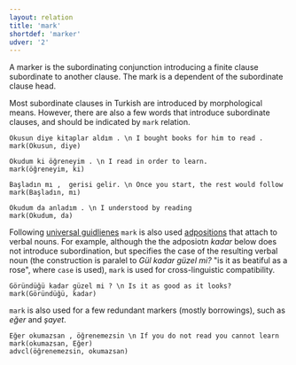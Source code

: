 ```yaml
---
layout: relation
title: 'mark'
shortdef: 'marker'
udver: '2'
---
```



A marker is the subordinating conjunction introducing a finite clause subordinate to another clause.
The mark is a dependent of the subordinate clause head.

Most subordinate clauses in Turkish are introduced by morphological means.
However, there are also a few words that introduce subordinate clauses,
and should be indicated by `mark` relation.

~~~ sdparse
Okusun diye kitaplar aldım . \n I bought books for him to read .
mark(Okusun, diye)
~~~

~~~ sdparse
Okudum ki öğreneyim . \n I read in order to learn.
mark(öğreneyim, ki)
~~~

~~~ sdparse
Başladın mı ,  gerisi gelir. \n Once you start, the rest would follow
mark(Başladın, mı)
~~~

~~~ sdparse
Okudum da anladım . \n I understood by reading
mark(Okudum, da)
~~~

Following [universal guidlienes](u-dep/case) `mark` 
is also used [adpositions](tr-pos/ADP) that attach to verbal nouns.
For example, although the the adposiotn  _kadar_ below
does not introduce subordination,
but specifies the case of the resulting verbal noun
(the construction is paralel to
_Gül kadar güzel mi?_ "is it as beatiful as a rose",
where ``case`` is used),
``mark`` is used for cross-linguistic compatibility.

~~~ sdparse
Göründüğü kadar güzel mi ? \n Is it as good as it looks?
mark(Göründüğü, kadar)
~~~

``mark`` is also used for a few redundant markers (mostly borrowings),
such as _eğer_ and _şayet_.

~~~ sdparse
Eğer okumazsan , öğrenemezsin \n If you do not read you cannot learn
mark(okumazsan, Eğer)
advcl(öğrenemezsin, okumazsan)
~~~

<!-- Interlanguage links updated Čt lis 12 09:43:30 CET 2020 -->
